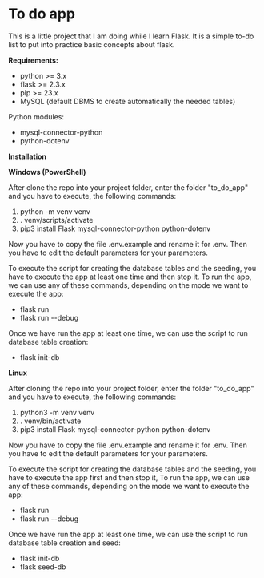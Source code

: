 # To do app

This is a little project that I am doing while I learn Flask. It is a simple to-do list to put into practice basic concepts about flask. 

**Requirements:**
-  python >= 3.x
-  flask >= 2.3.x
-  pip >= 23.x
-  MySQL (default DBMS to create automatically the needed tables) 

Python modules:
  - mysql-connector-python
  - python-dotenv

**Installation**

**Windows (PowerShell)**

After clone the repo into your project folder, enter the folder "to_do_app" and you have to execute, the following commands:
1. python -m venv venv
2. . venv/scripts/activate
3. pip3 install Flask mysql-connector-python python-dotenv

Now you have to copy the file .env.example and rename it for .env. Then you have to edit the default parameters for your parameters.

To execute the script for creating the database tables and the seeding, you have to execute the app at least one time and then stop it. To run the app, we can use any of these commands, depending on the mode we want to execute the app:
- flask run
- flask run --debug 

Once we have run the app at least one time, we can use the script to run database table creation:
- flask init-db

**Linux**

After cloning the repo into your project folder, enter the folder "to_do_app" and you have to execute, the following commands:
1. python3 -m venv venv
2. . venv/bin/activate
3. pip3 install Flask mysql-connector-python python-dotenv

Now you have to copy the file .env.example and rename it for .env. Then you have to edit the default parameters for your parameters.

To execute the script for creating the database tables and the seeding, you have to execute the app first and then stop it, To run the app, we can use any of these commands, depending on the mode we want to execute the app:
- flask run
- flask run --debug 

Once we have run the app at least one time, we can use the script to run database table creation and seed:
- flask init-db
- flask seed-db
